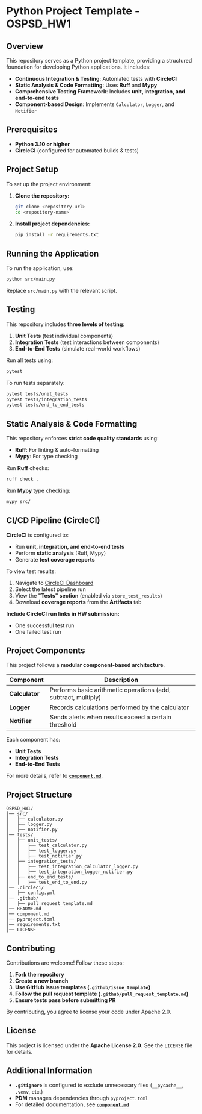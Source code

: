 # Python Project Template - OSPSD_HW1

## Overview

This repository serves as a Python project template, providing a structured foundation for developing Python applications. It includes:

- **Continuous Integration & Testing**: Automated tests with **CircleCI**
- **Static Analysis & Code Formatting**: Uses **Ruff** and **Mypy**
- **Comprehensive Testing Framework**: Includes **unit, integration, and end-to-end tests**
- **Component-based Design**: Implements `Calculator`, `Logger`, and `Notifier`

## Prerequisites

- **Python 3.10 or higher**
- **CircleCI** (configured for automated builds & tests)

## Project Setup

To set up the project environment:

1. **Clone the repository:**
   ```sh
   git clone <repository-url>
   cd <repository-name>
   ```

2. **Install project dependencies:**
   ```sh
   pip install -r requirements.txt
   ```

## Running the Application

To run the application, use:
```sh
python src/main.py
```

Replace `src/main.py` with the relevant script.

## Testing

This repository includes **three levels of testing**:

1. **Unit Tests** (test individual components)
2. **Integration Tests** (test interactions between components)
3. **End-to-End Tests** (simulate real-world workflows)

Run all tests using:
```sh
pytest
```

To run tests separately:
```sh
pytest tests/unit_tests
pytest tests/integration_tests
pytest tests/end_to_end_tests
```

## Static Analysis & Code Formatting

This repository enforces **strict code quality standards** using:
- **Ruff**: For linting & auto-formatting
- **Mypy**: For type checking

Run **Ruff** checks:
```sh
ruff check .
```

Run **Mypy** type checking:
```sh
mypy src/
```

## CI/CD Pipeline (CircleCI)

**CircleCI** is configured to:
- Run **unit, integration, and end-to-end tests**
- Perform **static analysis** (Ruff, Mypy)
- Generate **test coverage reports**

To view test results:
1. Navigate to [CircleCI Dashboard](https://circleci.com/)
2. Select the latest pipeline run
3. View the **"Tests" section** (enabled via `store_test_results`)
4. Download **coverage reports** from the **Artifacts** tab

**Include CircleCI run links in HW submission:**
- One successful test run
- One failed test run

## Project Components

This project follows a **modular component-based architecture**.

| Component | Description |
|-----------|------------|
| **Calculator** | Performs basic arithmetic operations (add, subtract, multiply) |
| **Logger** | Records calculations performed by the calculator |
| **Notifier** | Sends alerts when results exceed a certain threshold |

Each component has:
- **Unit Tests**
- **Integration Tests**
- **End-to-End Tests**

For more details, refer to **[`component.md`](component.md)**.

## Project Structure

```
OSPSD_HW1/
│── src/
│   ├── calculator.py
│   ├── logger.py
│   ├── notifier.py
│── tests/
│   ├── unit_tests/
│   │   ├── test_calculator.py
│   │   ├── test_logger.py
│   │   ├── test_notifier.py
│   ├── integration_tests/
│   │   ├── test_integration_calculator_logger.py
│   │   ├── test_integration_logger_notifier.py
│   ├── end_to_end_tests/
│   │   ├── test_end_to_end.py
│── .circleci/
│   ├── config.yml
│── .github/
│   ├── pull_request_template.md
│── README.md
│── component.md
│── pyproject.toml
│── requirements.txt
│── LICENSE
```

## Contributing

Contributions are welcome! Follow these steps:

1. **Fork the repository**
2. **Create a new branch**
3. **Use GitHub issue templates (`.github/issue_template`)**
4. **Follow the pull request template (`.github/pull_request_template.md`)**
5. **Ensure tests pass before submitting PR**

By contributing, you agree to license your code under Apache 2.0.

## License

This project is licensed under the **Apache License 2.0**. See the `LICENSE` file for details.

## Additional Information

- **`.gitignore`** is configured to exclude unnecessary files (`__pycache__`, `.venv`, etc.)
- **PDM** manages dependencies through `pyproject.toml`
- For detailed documentation, see **[`component.md`](component.md)**

